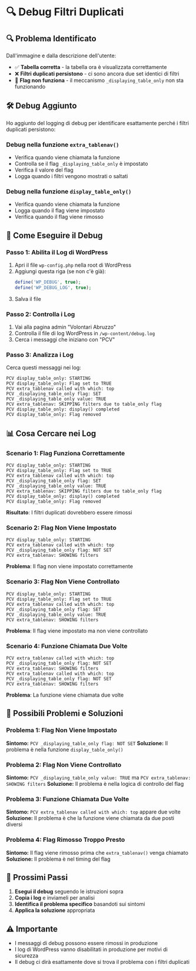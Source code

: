 # 🔍 Debug Filtri Duplicati

## 🔍 Problema Identificato

Dall'immagine e dalla descrizione dell'utente:
- ✅ **Tabella corretta** - la tabella ora è visualizzata correttamente
- ❌ **Filtri duplicati persistono** - ci sono ancora due set identici di filtri
- 🔄 **Flag non funziona** - il meccanismo `_displaying_table_only` non sta funzionando

## 🛠️ Debug Aggiunto

Ho aggiunto del logging di debug per identificare esattamente perché i filtri duplicati persistono:

### **Debug nella funzione `extra_tablenav()`**
- Verifica quando viene chiamata la funzione
- Controlla se il flag `_displaying_table_only` è impostato
- Verifica il valore del flag
- Logga quando i filtri vengono mostrati o saltati

### **Debug nella funzione `display_table_only()`**
- Verifica quando viene chiamata la funzione
- Logga quando il flag viene impostato
- Verifica quando il flag viene rimosso

## 🧪 Come Eseguire il Debug

### Passo 1: Abilita il Log di WordPress
1. Apri il file `wp-config.php` nella root di WordPress
2. Aggiungi questa riga (se non c'è già):
   ```php
   define('WP_DEBUG', true);
   define('WP_DEBUG_LOG', true);
   ```
3. Salva il file

### Passo 2: Controlla i Log
1. Vai alla pagina admin "Volontari Abruzzo"
2. Controlla il file di log WordPress in `/wp-content/debug.log`
3. Cerca i messaggi che iniziano con "PCV"

### Passo 3: Analizza i Log
Cerca questi messaggi nei log:

```
PCV display_table_only: STARTING
PCV display_table_only: Flag set to TRUE
PCV extra_tablenav called with which: top
PCV _displaying_table_only flag: SET
PCV _displaying_table_only value: TRUE
PCV extra_tablenav: SKIPPING filters due to table_only flag
PCV display_table_only: display() completed
PCV display_table_only: Flag removed
```

## 📊 Cosa Cercare nei Log

### Scenario 1: Flag Funziona Correttamente
```
PCV display_table_only: STARTING
PCV display_table_only: Flag set to TRUE
PCV extra_tablenav called with which: top
PCV _displaying_table_only flag: SET
PCV _displaying_table_only value: TRUE
PCV extra_tablenav: SKIPPING filters due to table_only flag
PCV display_table_only: display() completed
PCV display_table_only: Flag removed
```
**Risultato**: I filtri duplicati dovrebbero essere rimossi

### Scenario 2: Flag Non Viene Impostato
```
PCV display_table_only: STARTING
PCV extra_tablenav called with which: top
PCV _displaying_table_only flag: NOT SET
PCV extra_tablenav: SHOWING filters
```
**Problema**: Il flag non viene impostato correttamente

### Scenario 3: Flag Non Viene Controllato
```
PCV display_table_only: STARTING
PCV display_table_only: Flag set to TRUE
PCV extra_tablenav called with which: top
PCV _displaying_table_only flag: SET
PCV _displaying_table_only value: TRUE
PCV extra_tablenav: SHOWING filters
```
**Problema**: Il flag viene impostato ma non viene controllato

### Scenario 4: Funzione Chiamata Due Volte
```
PCV extra_tablenav called with which: top
PCV _displaying_table_only flag: NOT SET
PCV extra_tablenav: SHOWING filters
PCV extra_tablenav called with which: top
PCV _displaying_table_only flag: NOT SET
PCV extra_tablenav: SHOWING filters
```
**Problema**: La funzione viene chiamata due volte

## 🚨 Possibili Problemi e Soluzioni

### Problema 1: Flag Non Viene Impostato
**Sintomo:** `PCV _displaying_table_only flag: NOT SET`
**Soluzione:** Il problema è nella funzione `display_table_only()`

### Problema 2: Flag Non Viene Controllato
**Sintomo:** `PCV _displaying_table_only value: TRUE` ma `PCV extra_tablenav: SHOWING filters`
**Soluzione:** Il problema è nella logica di controllo del flag

### Problema 3: Funzione Chiamata Due Volte
**Sintomo:** `PCV extra_tablenav called with which: top` appare due volte
**Soluzione:** Il problema è che la funzione viene chiamata da due posti diversi

### Problema 4: Flag Rimosso Troppo Presto
**Sintomo:** Il flag viene rimosso prima che `extra_tablenav()` venga chiamato
**Soluzione:** Il problema è nel timing del flag

## 📝 Prossimi Passi

1. **Esegui il debug** seguendo le istruzioni sopra
2. **Copia i log** e inviameli per analisi
3. **Identifica il problema specifico** basandoti sui sintomi
4. **Applica la soluzione** appropriata

## ⚠️ Importante

- I messaggi di debug possono essere rimossi in produzione
- I log di WordPress vanno disabilitati in produzione per motivi di sicurezza
- Il debug ci dirà esattamente dove si trova il problema con i filtri duplicati
